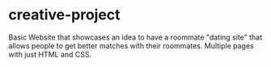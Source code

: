 # creative-project
Basic Website that showcases an idea to have a roommate "dating site" that allows people to get better matches with their roommates.
Multiple pages with just HTML and CSS.
